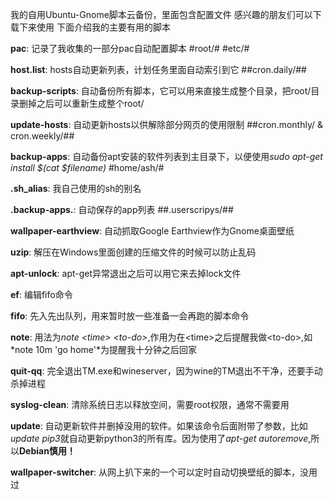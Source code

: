 我的自用Ubuntu-Gnome脚本云备份，里面包含配置文件
感兴趣的朋友们可以下载下来使用
下面介绍我的主要有用的脚本


**pac**: 记录了我收集的一部分pac自动配置脚本
#root/#
#etc/#

**host.list**: hosts自动更新列表，计划任务里面自动索引到它
##cron.daily/##

**backup-scripts**: 自动备份所有脚本，它可以用来直接生成整个目录，把root/目录删掉之后可以重新生成整个root/

**update-hosts**: 自动更新hosts以供解除部分网页的使用限制
##cron.monthly/ & cron.weekly/##

**backup-apps**: 自动备份apt安装的软件列表到主目录下，以便使用*sudo apt-get install $(cat $filename)*
#home/ash/#

**.sh_alias**: 我自己使用的sh的别名

**.backup-apps.**: 自动保存的app列表
##.userscripys/##

**wallpaper-earthview**: 自动抓取Google Earthview作为Gnome桌面壁纸  

**uzip**: 解压在Windows里面创建的压缩文件的时候可以防止乱码  

**apt-unlock**: apt-get异常退出之后可以用它来去掉lock文件

**ef**: 编辑fifo命令

**fifo**: 先入先出队列，用来暂时放一些准备一会再跑的脚本命令

**note**: 用法为*note \<time\> \<to-do\>*,作用为在\<time\>之后提醒我做\<to-do\>,如*note 10m 'go home'*为提醒我十分钟之后回家

**quit-qq**: 完全退出TM.exe和wineserver，因为wine的TM退出不干净，还要手动杀掉进程

**syslog-clean**: 清除系统日志以释放空间，需要root权限，通常不需要用

**update**: 自动更新软件并删掉没用的软件。如果该命令后面附带了参数，比如*update pip3*就自动更新python3的所有库。因为使用了*apt-get autoremove*,所以**Debian慎用！**

**wallpaper-switcher**: 从网上扒下来的一个可以定时自动切换壁纸的脚本，没用过
